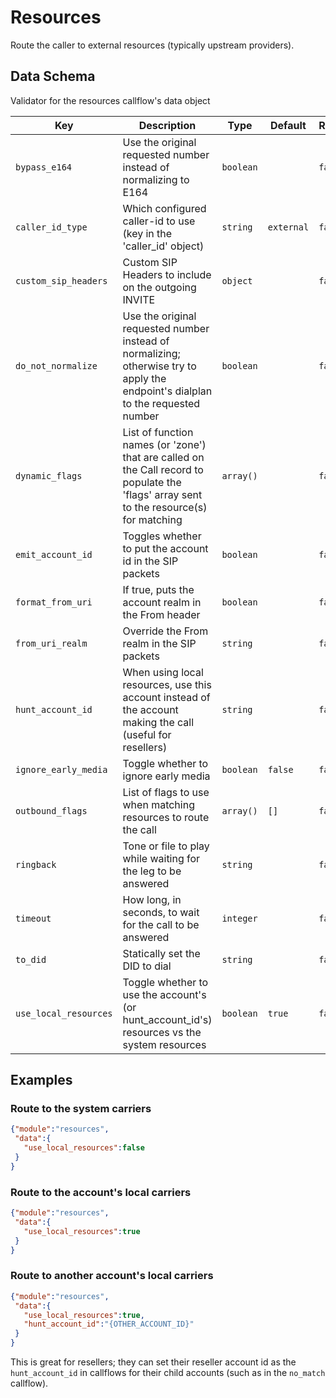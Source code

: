# Resources

Route the caller to external resources (typically upstream providers).

## Data Schema

Validator for the resources callflow's data object

Key | Description | Type | Default | Required
--- | ----------- | ---- | ------- | --------
`bypass_e164` | Use the original requested number instead of normalizing to E164 | `boolean` |   | `false`
`caller_id_type` | Which configured caller-id to use (key in the 'caller_id' object) | `string` | `external` | `false`
`custom_sip_headers` | Custom SIP Headers to include on the outgoing INVITE | `object` |   | `false`
`do_not_normalize` | Use the original requested number instead of normalizing; otherwise try to apply the endpoint's dialplan to the requested number | `boolean` |   | `false`
`dynamic_flags` | List of function names (or 'zone') that are called on the Call record to populate the 'flags' array sent to the resource(s) for matching | `array()` |   | `false`
`emit_account_id` | Toggles whether to put the account id in the SIP packets | `boolean` |   | `false`
`format_from_uri` | If true, puts the account realm in the From header | `boolean` |   | `false`
`from_uri_realm` | Override the From realm in the SIP packets | `string` |   | `false`
`hunt_account_id` | When using local resources, use this account instead of the account making the call (useful for resellers) | `string` |   | `false`
`ignore_early_media` | Toggle whether to ignore early media | `boolean` | `false` | `false`
`outbound_flags` | List of flags to use when matching resources to route the call | `array()` | `[]` | `false`
`ringback` | Tone or file to play while waiting for the leg to be answered | `string` |   | `false`
`timeout` | How long, in seconds, to wait for the call to be answered | `integer` |   | `false`
`to_did` | Statically set the DID to dial | `string` |   | `false`
`use_local_resources` | Toggle whether to use the account's (or hunt_account_id's) resources vs the system resources | `boolean` | `true` | `false`

## Examples

### Route to the system carriers

```json
{"module":"resources",
 "data":{
   "use_local_resources":false
 }
}
```

### Route to the account's local carriers

```json
{"module":"resources",
 "data":{
   "use_local_resources":true
 }
}
```

### Route to another account's local carriers

```json
{"module":"resources",
 "data":{
   "use_local_resources":true,
   "hunt_account_id":"{OTHER_ACCOUNT_ID}"
 }
}
```

This is great for resellers; they can set their reseller account id as the `hunt_account_id` in callflows for their child accounts (such as in the `no_match` callflow).